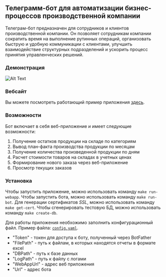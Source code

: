 ## Телеграмм-бот для автоматизации бизнес-процессов производственной компании
Телеграм-бот предназначен для сотрудников и клиентов производственной компании. Он позволяет сотрудникам компании сократить время на выполнение рутинных операций, организовать быструю и удобную коммуникации с клиентами, улучшить взаимодействие структурных подразделений и ускорить процесс принятия управленческих решений.

### Демонстрация
![Alt Text](./example.gif)

### Вебсайт
Вы можете посмотреть работающий пример приложения [здесь](https://t.me/prod_update_test_bot).

### Возможности
Бот включает в себя веб-приложение и имеет следующие возможности:
1. Получение остатков продукции на складе по категориям
2. Вывод план-факта производства продукции по месяцам
3. Получение количества произведенной продукции по дням
4. Расчет стоимости товаров на складах в учетных ценах
5. Формирование нового заказа через веб-приложениe
6. Просмотр текущих заказов

### Установка
Чтобы запустить приложение, можно использовать команду `make run-webapp`.
Чтобы запустить бота, можно использовать команду `make run-bot`.
Для генерации сертификатов *SSL*, можно использовать команду `make get-cert`.
Чтобы сгенерировать тестовую БД, можно использовать команду `make create-db`.

Для работы приложения необхожимо заполнить конфигурационный файл.
Пример файла: [`config.yaml`](./example/example_config.yaml).
- "Token" - токен для доступа к боту, полученный через BotFather
- "FilePath" - путь к файлам, в которых находятся отчеты в формате excel
- "DBPath" - путь к базе данных
- "LogPath" - путь к файлу с логами
- "WebAppUrl" - адрес веб приложения
- "Url" - адрес бота
